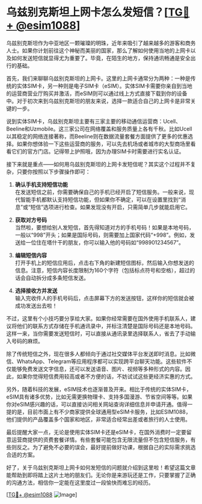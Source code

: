 # 乌兹别克斯坦上网卡怎么发短信？[[TG💪+ @esim1088](https://t.me/s/esim1088)]

乌兹别克斯坦作为中亚地区一颗璀璨的明珠，近年来吸引了越来越多的游客和商务人士。如果你计划前往这个神秘而美丽的国家，那么了解如何使用当地的上网卡以及如何发送短信就显得尤为重要了。毕竟，在陌生的地方，保持通讯畅通是安全出行的基础。

首先，我们来聊聊乌兹别克斯坦的上网卡。这里的上网卡通常分为两种：一种是传统的实体SIM卡，另一种则是电子SIM卡（eSIM）。实体SIM卡需要你亲自到当地的运营商营业厅购买并激活，而eSIM则可以通过线上方式直接下载到你的设备中。对于初次来到乌兹别克斯坦的朋友来说，选择一款适合自己的上网卡是非常关键的一步。

说到实体SIM卡，乌兹别克斯坦主要有三家主要的移动通信运营商：Ucell、Beeline和Uzmobile。这三家公司在网络覆盖和服务质量上各有千秋。比如Ucell以其稳定的网络连接著称，而Beeline则在数据流量套餐方面提供了更多的优惠选择。如果你想体验一下这些运营商的服务，可以先去机场或者城市的大型商场里看看它们的官方门店。记得带上护照哦，因为办理SIM卡时需要进行实名认证。

接下来就是重点——如何用乌兹别克斯坦的上网卡发短信呢？其实这个过程并不复杂，只要你按照以下步骤操作即可：

1. **确认手机支持短信功能**  
   在发送短信之前，你需要确保自己的手机已经开启了短信服务。一般来说，现代智能手机都默认支持短信功能，但如果你不确定，可以在设置里找到“消息”或“短信”选项进行检查。如果发现没有开启，只需简单几步就能启用它。

2. **获取对方号码**  
   当然啦，要想给别人发短信，首先得知道对方的手机号码！如果是本地号码，一般以“998”开头；如果是国际号码，则需要加上国家代码“+998”。例如，发送给一位住在塔什干的朋友，你可以输入他的号码如“998901234567”。

3. **编辑短信内容**  
   打开手机上的短信应用后，点击右下角的新建短信图标，然后输入你想发送的信息。注意，短信内容长度限制为160个字符（包括标点符号和空格），超过的话会自动拆分成多条短信发送。

4. **选择接收方并发送**  
   输入完收件人的手机号码后，点击屏幕下方的发送按钮，这样你的短信就会被成功发送出去啦！

不过，这里有个小技巧要分享给大家。如果你经常需要在国外使用手机联系人，建议将他们的联系方式存储在手机通讯录中，并标注清楚是国际号码还是本地号码。这样一来，当你需要发送短信时，可以直接从通讯录里选择联系人，省去了手动输入号码的麻烦。

除了传统短信之外，现在很多人都倾向于通过社交媒体平台发送即时消息。比如微信、WhatsApp、Telegram等应用程序都可以实现跨平台聊天功能。这些软件不仅能够免费发送文字信息，还可以发送语音、图片、视频等多种形式的内容。因此，如果你觉得短信费用较高或者不方便的话，不妨试试这些更经济实惠的方式。

另外，随着科技的发展，eSIM技术也逐渐普及开来。相比于传统的实体SIM卡，eSIM具有诸多优势，比如无需更换物理卡、支持多国漫游、节省空间等等。如果你对eSIM感兴趣的话，可以直接访问相关网站查询详细信息并申请开通。值得一提的是，目前市面上有不少商家提供全球通用型eSIM卡服务，比如ESIM1088，他们提供的产品覆盖多个国家和地区，非常适合经常出差或者旅行的人士使用。

最后提醒大家一点，无论是使用实体SIM卡还是eSIM卡，在国外消费时一定要留意运营商提供的资费套餐详情。有些套餐可能包含无限流量但不包含短信服务，有些则反之。为了避免不必要的误会，最好提前做好功课，根据自己的实际需求挑选合适的方案。

好了，关于乌兹别克斯坦上网卡如何发短信的问题就介绍到这里啦！希望这篇文章能帮助到即将踏上这片土地的朋友们。无论你是来游玩还是工作，只要掌握了正确的沟通方法，相信你一定能在这里度过一段愉快而难忘的经历。

[[TG💪+ @esim1088](https://t.me/s/esim1088) ![Image](https://i.postimg.cc/4NQfJmqS/Snipaste-2025-05-13-00-14-12.png)]